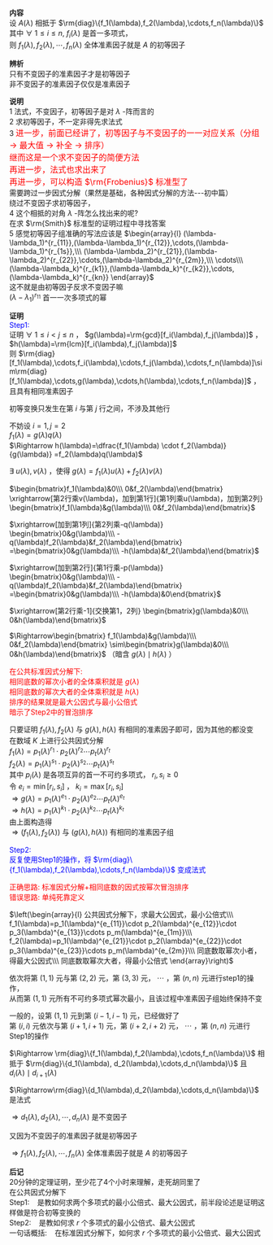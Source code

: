 **内容**    
设 $A(\lambda)$ 相抵于 $\rm{diag}\{f_1(\lambda),f_2(\lambda),\cdots,f_n(\lambda)\}$     
其中 $\forall\ 1\le i\le n,\ f_i(\lambda)$ 是首一多项式，    
则 $f_1(\lambda),f_2(\lambda),\cdots,f_n(\lambda)$ 全体准素因子就是 $A$ 的初等因子    
    
**辨析**    
只有不变因子的准素因子才是初等因子    
非不变因子的准素因子仅仅是准素因子    
    
**说明**    
1 法式，不变因子，初等因子是对 $\lambda$ -阵而言的    
2 求初等因子，不一定非得先求法式    
3 <font color=red size=3>进一步，前面已经讲了，初等因子与不变因子的一一对应关系（分组 $\to$ 最大值 $\to$ 补全 $\to$ 排序）</font>    
  <font color=red size=3>继而这是一个求不变因子的简便方法</font>    
  <font color=red size=3>再进一步，法式也求出来了</font>    
  <font color=red size=3>再进一步，可以构造 $\rm{Frobenius}$ 标准型了</font>    
  需要跨过一步因式分解（果然是基础，各种因式分解的方法---初中篇）    
  绕过不变因子求初等因子，    
4 这个相抵的对角 $\lambda$ -阵怎么找出来的呢?    
  在求 $\rm{Smith}$ 标准型的证明过程中寻找答案    
5 感觉初等因子组准确的写法应该是 $\begin{array}{l}    
(\lambda-\lambda_1)^{r_{11}},(\lambda-\lambda_1)^{r_{12}},\cdots,(\lambda-\lambda_1)^{r_{1s}},\\\     
(\lambda-\lambda_2)^{r_{21}},(\lambda-\lambda_2)^{r_{22}},\cdots,(\lambda-\lambda_2)^{r_{2m}},\\\     
\cdots\\\     
(\lambda-\lambda_k)^{r_{k1}},(\lambda-\lambda_k)^{r_{k2}},\cdots,(\lambda-\lambda_k)^{r_{kn}}    
\end{array}$     
这不就是由初等因子反求不变因子嘛    
 $(\lambda-\lambda_1)^{r_{11}}$ 首一一次多项式的幂    
    
**证明**    
<font color=blue>Step1:</font>    
证明 $\forall\ 1\le i<j\le n$ ， $g(\lambda)=\rm{gcd}[f_i(\lambda),f_j(\lambda)]$ ， $h(\lambda)=\rm{lcm}[f_i(\lambda),f_j(\lambda)]$     
则 $\rm{diag}[f_1(\lambda),\cdots,f_i(\lambda),\cdots,f_j(\lambda),\cdots,f_n(\lambda)]\sim\rm{diag}[f_1(\lambda),\cdots,g(\lambda),\cdots,h(\lambda),\cdots,f_n(\lambda)]$ ，    
且具有相同准素因子    
    
初等变换只发生在第 $i$ 与第 $j$ 行之间，不涉及其他行    
    
不妨设 $i=1,j=2$     
 $f_1(\lambda)=g(\lambda)q(\lambda)$     
 $\Rightarrow h(\lambda)=\dfrac{f_1(\lambda)    
\cdot f_2(\lambda)}{g(\lambda)}    
=f_2(\lambda)q(\lambda)$     
    
 $\exists\ u(\lambda),v(\lambda)$ ，使得 $g(\lambda)=f_1(\lambda)u(\lambda)+f_2(\lambda)v(\lambda)$     
    
 $\begin{bmatrix}f_1(\lambda)&0\\\ 0&f_2(\lambda)\end{bmatrix}    
\xrightarrow[第2行乘v(\lambda)，加到第1行]{第1列乘u(\lambda)，加到第2列}    
\begin{bmatrix}f_1(\lambda)&g(\lambda)\\\ 0&f_2(\lambda)\end{bmatrix}$     
    
 $\xrightarrow[加到第1列]{第2列乘-q(\lambda)}    
\begin{bmatrix}0&g(\lambda)\\\ -q(\lambda)f_2(\lambda)&f_2(\lambda)\end{bmatrix}    
=\begin{bmatrix}0&g(\lambda)\\\ -h(\lambda)&f_2(\lambda)\end{bmatrix}$     
    
 $\xrightarrow[加到第2行]{第1行乘-p(\lambda)}    
\begin{bmatrix}0&g(\lambda)\\\ -q(\lambda)f_2(\lambda)&f_2(\lambda)\end{bmatrix}    
=\begin{bmatrix}0&g(\lambda)\\\ -h(\lambda)&0\end{bmatrix}$     
    
 $\xrightarrow[第2行乘-1]{交换第1，2列}    
\begin{bmatrix}g(\lambda)&0\\\ 0&h(\lambda)\end{bmatrix}$     
    
 $\Rightarrow\begin{bmatrix}    
f_1(\lambda)&g(\lambda)\\\ 0&f_2(\lambda)\end{bmatrix}    
\sim\begin{bmatrix}g(\lambda)&0\\\ 0&h(\lambda)\end{bmatrix}$ （暗含 $g(\lambda)\mid h(\lambda)$ ）    
    
<font color=red>在公共标准因式分解下:</font>    
<font color=red>相同底数的幂次小者的全体乘积就是 $g(\lambda)$ </font>    
<font color=red>相同底数的幂次大者的全体乘积就是 $h(\lambda)$ </font>    
<font color=red>排序的结果就是最大公因式与最小公倍式</font>    
<font color=red>暗示了Step2中的冒泡排序</font>    
    
只要证明 $f_1(\lambda),f_2(\lambda)$ 与 $g(\lambda),h(\lambda)$ 有相同的准素因子即可，因为其他的都没变    
在数域 $K$ 上进行公共因式分解    
 $f_1(\lambda)=p_1(\lambda)^{r_1}\cdot    
p_2(\lambda)^{r_2}\cdots p_t(\lambda)^{r_t}$     
 $f_2(\lambda)=p_1(\lambda)^{s_1}\cdot    
p_2(\lambda)^{s_2}\cdots p_t(\lambda)^{s_t}$     
其中 $p_i(\lambda)$ 是各项互异的首一不可约多项式， $r_i,s_i\geq0$     
令 $e_i=\min[r_i,s_i]$ ， $k_i=\max[r_i,s_i]$     
 $\Rightarrow g(\lambda)=p_1(\lambda)^{e_1}\cdot    
p_2(\lambda)^{e_2}\cdots p_t(\lambda)^{e_t}$     
 $\Rightarrow h(\lambda)=p_1(\lambda)^{k_1}\cdot    
p_2(\lambda)^{k_2}\cdots p_t(\lambda)^{k_t}$     
由上面构造得    
 $\Rightarrow (f_1(\lambda),f_2(\lambda))$ 与 $(g(\lambda),h(\lambda))$ 有相同的准素因子组    
    
<font color=blue>Step2:</font>    
<font color=blue>反复使用Step1的操作，将 $\rm{diag}\{f_1(\lambda),f_2(\lambda),\cdots,f_n(\lambda)\}$ 变成法式</font>    
    
<font color=red>正确思路: 标准因式分解+相同底数的因式按幂次冒泡排序</font>    
<font color=red>错误思路: 单纯死靠定义</font>    
    
 $\left(\begin{array}{l}    
公共因式分解下，求最大公因式，最小公倍式\\\     
f_1(\lambda)=p_1(\lambda)^{e_{11}}\cdot p_2(\lambda)^{e_{12}}\cdot p_3(\lambda)^{e_{13}}\cdots p_m(\lambda)^{e_{1m}}\\\     
f_2(\lambda)=p_1(\lambda)^{e_{21}}\cdot p_2(\lambda)^{e_{22}}\cdot p_3(\lambda)^{e_{23}}\cdots p_m(\lambda)^{e_{2m}}\\\     
同底数取幂次小者，得最大公因式\\\     
同底数取幂次大者，得最小公倍式    
\end{array}\right)$     
    
依次将第 $(1,1)$ 元与第 $(2,2)$ 元，第 $(3,3)$ 元， $\cdots$ ，第 $(n,n)$ 元进行step1的操作，    
从而第 $(1,1)$ 元所有不可约多项式幂次最小，且该过程中准素因子组始终保持不变    
    
一般的，设第 $(1,1)$ 元到第 $(i-1,i-1)$ 元，已经做好了    
第 $(i,i)$ 元依次与第 $(i+1,i+1)$ 元，第 $(i+2,i+2)$ 元， $\cdots$ ，第 $(n,n)$ 元进行Step1的操作    
    
 $\Rightarrow \rm{diag}\{f_1(\lambda),f_2(\lambda),\cdots,f_n(\lambda)\}$ 相抵于 $\rm{diag}\{d_1(\lambda),    
d_2(\lambda),\cdots,d_n(\lambda)\}$ 且 $d_i(\lambda)\mid d_{i+1}(\lambda)$     
    
 $\Rightarrow\rm{diag}\{d_1(\lambda),d_2(\lambda),\cdots,d_n(\lambda)\}$ 是法式    
    
 $\Rightarrow d_1(\lambda),d_2(\lambda),\cdots,d_n(\lambda)$ 是不变因子    
    
又因为不变因子的准素因子就是初等因子    
    
 $\Rightarrow f_1(\lambda),f_2(\lambda),\cdots,f_n(\lambda)$ 全体准素因子就是 $A$ 的初等因子    
    
**后记**    
20分钟的定理证明，至少花了4个小时来理解，走死胡同里了    
在公共因式分解下    
Step1: $\enspace$ 是教如何求两个多项式的最小公倍式、最大公因式，前半段论述是证明这样做是符合初等变换的    
Step2: $\enspace$ 是教如何求 $r$ 个多项式的最小公倍式、最大公因式    
一句话概括: $\enspace$  在标准因式分解下，如何求 $r$ 个多项式的最小公倍式、最大公因式    
